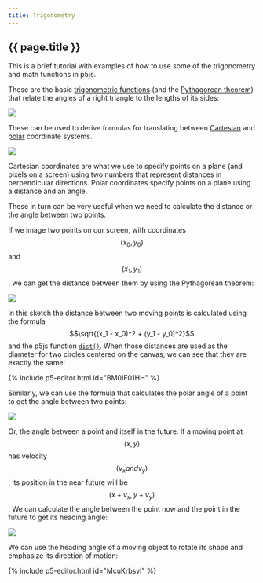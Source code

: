 ```yaml
---
title: Trigonometry
---
```


<h2 class="week-title">{{ page.title }}</h2>

This is a brief tutorial with examples of how to use some of the trigonometry and math functions in p5js.

These are the basic [trigonometric functions](https://en.wikipedia.org/wiki/Trigonometric_functions) (and the [Pythagorean theorem](https://en.wikipedia.org/wiki/Pythagorean_theorem)) that relate the angles of a right triangle to the lengths of its sides:

<div class="scaled-images s75">
  <img src = "{{ site.baseurl }}/assets/tutorials/trigonometry_00.jpg"/>
</div>

These can be used to derive formulas for translating between [Cartesian](https://en.wikipedia.org/wiki/Cartesian_coordinate_system) and [polar](https://en.wikipedia.org/wiki/Polar_coordinate_system) coordinate systems.

<div class="scaled-images s75">
  <img src = "{{ site.baseurl }}/assets/tutorials/trigonometry_01.jpg"/>
</div>

Cartesian coordinates are what we use to specify points on a plane (and pixels on a screen) using two numbers that represent distances in perpendicular directions. Polar coordinates specify points on a plane using a distance and an angle.

These in turn can be very useful when we need to calculate the distance or the angle between two points.

If we image two points on our screen, with coordinates $$(x_0, y_0)$$ and $$(x_1, y_1)$$, we can get the distance between them by using the Pythagorean theorem:

<div class="scaled-images s75">
  <img src = "{{ site.baseurl }}/assets/tutorials/trigonometry_02.jpg"/>
</div>

In this sketch the distance between two moving points is calculated using the formula $$\sqrt{(x_1 - x_0)^2 + (y_1 - y_0)^2}$$ and the p5js function [```dist()```](https://p5js.org/reference/#/p5/dist). When those distances are used as the diameter for two circles centered on the canvas, we can see that they are exactly the same:

{% include p5-editor.html id="BM0IF01HH" %}

Similarly, we can use the formula that calculates the polar angle of a point to get the angle between two points:

<div class="scaled-images s75">
  <img src = "{{ site.baseurl }}/assets/tutorials/trigonometry_03.jpg"/>
</div>

Or, the angle between a point and itself in the future. If a moving point at $$(x, y)$$ has velocity $$(v_x and v_y)$$, its position in the near future will be $$(x + v_x, y + v_y)$$. We can calculate the angle between the point now and the point in the future to get its heading angle:

<div class="scaled-images s75">
  <img src = "{{ site.baseurl }}/assets/tutorials/trigonometry_04.jpg"/>
</div>

We can use the heading angle of a moving object to rotate its shape and emphasize its direction of motion:

{% include p5-editor.html id="McuKrbsvl" %}

